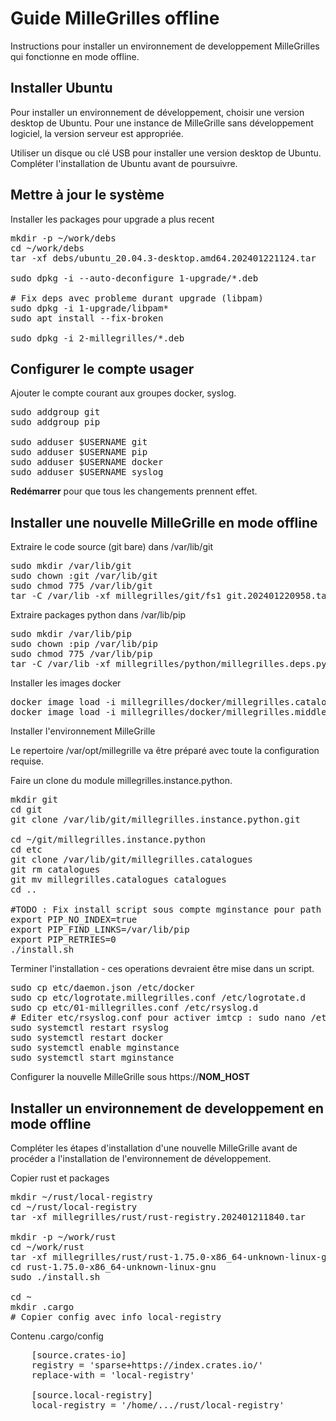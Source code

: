 # Guide MilleGrilles offline

Instructions pour installer un environnement de developpement MilleGrilles
qui fonctionne en mode offline.

## Installer Ubuntu

Pour installer un environnement de développement, choisir une version desktop de Ubuntu.
Pour une instance de MilleGrille sans développement logiciel, la version serveur est appropriée. 

Utiliser un disque ou clé USB pour installer une version desktop de Ubuntu.
Compléter l'installation de Ubuntu avant de poursuivre.

## Mettre à jour le système

Installer les packages pour upgrade a plus recent
<pre>
mkdir -p ~/work/debs
cd ~/work/debs
tar -xf debs/ubuntu_20.04.3-desktop.amd64.202401221124.tar

sudo dpkg -i --auto-deconfigure 1-upgrade/*.deb

# Fix deps avec probleme durant upgrade (libpam)
sudo dpkg -i 1-upgrade/libpam*
sudo apt install --fix-broken

sudo dpkg -i 2-millegrilles/*.deb
</pre>

## Configurer le compte usager

Ajouter le compte courant aux groupes docker, syslog.

<pre>
sudo addgroup git
sudo addgroup pip

sudo adduser $USERNAME git
sudo adduser $USERNAME pip
sudo adduser $USERNAME docker
sudo adduser $USERNAME syslog
</pre>

**Redémarrer** pour que tous les changements prennent effet.

## Installer une nouvelle MilleGrille en mode offline

Extraire le code source (git bare) dans /var/lib/git
<pre>
sudo mkdir /var/lib/git
sudo chown :git /var/lib/git
sudo chmod 775 /var/lib/git
tar -C /var/lib -xf millegrilles/git/fs1_git.202401220958.tar.gz
</pre>

Extraire packages python dans /var/lib/pip
<pre>
sudo mkdir /var/lib/pip
sudo chown :pip /var/lib/pip
sudo chmod 775 /var/lib/pip
tar -C /var/lib -xf millegrilles/python/millegrilles.deps.python_202401220825.tar
</pre>

Installer les images docker
<pre>
docker image load -i millegrilles/docker/millegrilles.catalogues.x86_64.202401210744.tar
docker image load -i millegrilles/docker/millegrilles.middleware.x86_64.202401210738.tar
</pre>

Installer l'environnement MilleGrille

Le repertoire /var/opt/millegrille va être préparé avec toute la configuration requise.

Faire un clone du module millegrilles.instance.python.

<pre>
mkdir git
cd git
git clone /var/lib/git/millegrilles.instance.python.git

cd ~/git/millegrilles.instance.python
cd etc
git clone /var/lib/git/millegrilles.catalogues
git rm catalogues
git mv millegrilles.catalogues catalogues
cd ..

#TODO : Fix install script sous compte mginstance pour path pip
export PIP_NO_INDEX=true
export PIP_FIND_LINKS=/var/lib/pip
export PIP_RETRIES=0
./install.sh
</pre>

Terminer l'installation - ces operations devraient être mise dans un script.

<pre>
sudo cp etc/daemon.json /etc/docker
sudo cp etc/logrotate.millegrilles.conf /etc/logrotate.d
sudo cp etc/01-millegrilles.conf /etc/rsyslog.d
# Editer etc/rsyslog.conf pour activer imtcp : sudo nano /etc/rsyslog.conf
sudo systemctl restart rsyslog
sudo systemctl restart docker
sudo systemctl enable mginstance
sudo systemctl start mginstance
</pre>

Configurer la nouvelle MilleGrille sous https://**NOM_HOST**

## Installer un environnement de developpement en mode offline

Compléter les étapes d'installation d'une nouvelle MilleGrille avant de procéder
a l'installation de l'environnement de développement.

Copier rust et packages
<pre>
mkdir ~/rust/local-registry
cd ~/rust/local-registry
tar -xf millegrilles/rust/rust-registry.202401211840.tar

mkdir -p ~/work/rust
cd ~/work/rust
tar -xf millegrilles/rust/rust-1.75.0-x86_64-unknown-linux-gnu.tar.gz
cd rust-1.75.0-x86_64-unknown-linux-gnu
sudo ./install.sh

cd ~
mkdir .cargo
# Copier config avec info local-registry
</pre>

Contenu .cargo/config
<pre>
    [source.crates-io]
    registry = 'sparse+https://index.crates.io/'
    replace-with = 'local-registry'

    [source.local-registry]
    local-registry = '/home/.../rust/local-registry'
</pre>

